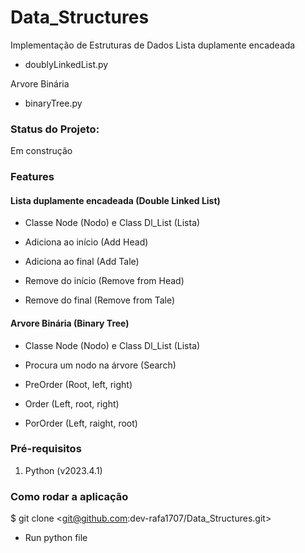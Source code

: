 # Data_Structures
Implementação de Estruturas de Dados
Lista duplamente encadeada
* doublyLinkedList.py

Arvore Binária
* binaryTree.py


### Status do Projeto:
Em construção

### Features
#### Lista duplamente encadeada (Double Linked List)
* Classe Node (Nodo) e Class Dl_List (Lista)

* Adiciona ao início (Add Head)
* Adiciona ao final (Add Tale)
* Remove do início (Remove from Head)
* Remove do final (Remove from Tale)


#### Arvore Binária (Binary Tree)
* Classe Node (Nodo) e Class Dl_List (Lista)

* Procura um nodo na árvore (Search)
* PreOrder (Root, left, right)
* Order (Left, root, right)
* PorOrder (Left, raight, root)


### Pré-requisitos 
1. Python (v2023.4.1)


### Como rodar a aplicação
$ git clone <git@github.com:dev-rafa1707/Data_Structures.git>

* Run python file


